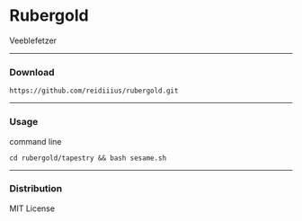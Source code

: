 # Rubergold
Veeblefetzer

---

### Download

    https://github.com/reidiiius/rubergold.git

---

### Usage
command line

    cd rubergold/tapestry && bash sesame.sh

---

### Distribution
MIT License

